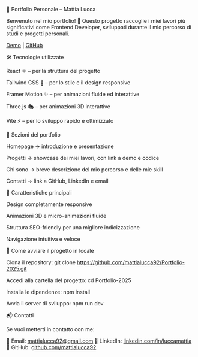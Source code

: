 📌 Portfolio Personale – Mattia Lucca

Benvenuto nel mio portfolio! 🚀
Questo progetto raccoglie i miei lavori più significativi come Frontend Developer, sviluppati durante il mio percorso di studi e progetti personali.

[Demo](https://mattialucca92.github.io/Portfolio-2025/) | [GitHub](https://github.com/mattialucca92/Portfolio-2025)

🛠️ Tecnologie utilizzate

React ⚛️ – per la struttura del progetto

Tailwind CSS 🎨 – per lo stile e il design responsive

Framer Motion ✨ – per animazioni fluide ed interattive

Three.js 🎭 – per animazioni 3D interattive

Vite ⚡ – per lo sviluppo rapido e ottimizzato

📂 Sezioni del portfolio

Homepage → introduzione e presentazione

Progetti → showcase dei miei lavori, con link a demo e codice

Chi sono → breve descrizione del mio percorso e delle mie skill

Contatti → link a GitHub, LinkedIn e email

🌟 Caratteristiche principali

Design completamente responsive

Animazioni 3D e micro-animazioni fluide

Struttura SEO-friendly per una migliore indicizzazione

Navigazione intuitiva e veloce

🚀 Come avviare il progetto in locale

Clona il repository:
git clone https://github.com/mattialucca92/Portfolio-2025.git

Accedi alla cartella del progetto:
cd Portfolio-2025

Installa le dipendenze:
npm install

Avvia il server di sviluppo:
npm run dev

📬 Contatti

Se vuoi metterti in contatto con me:

📧 Email: mattialucca92@gmail.com
💼 LinkedIn: [linkedin.com/in/luccamattia](https://www.linkedin.com/in/luccamattia/)
🐙 GitHub: [github.com/mattialucca92](https://github.com/mattialucca92)


